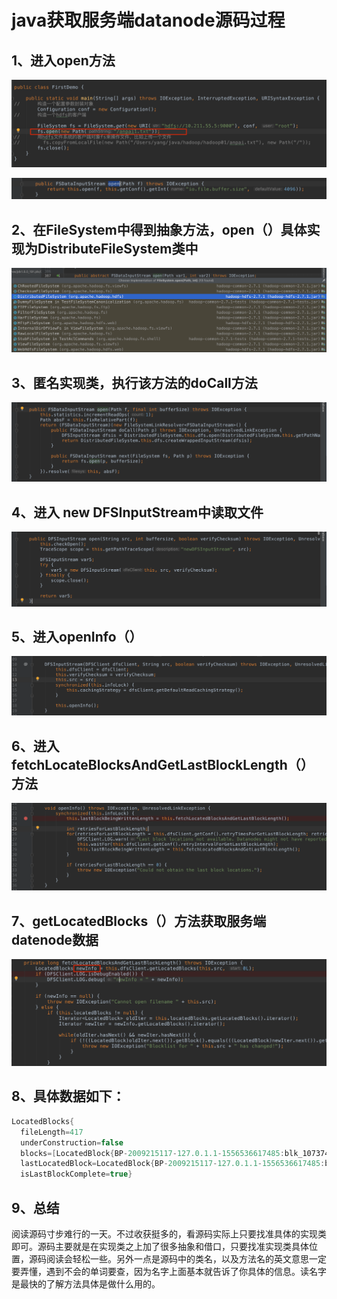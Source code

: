 

# java获取服务端datanode源码过程

## 1、进入open方法

![img1](img/img1.png)

![img2](img/img2.png)

## 2、在FileSystem中得到抽象方法，open（）具体实现为DistributeFileSystem类中

![img3](img/img3.png)

## 3、匿名实现类，执行该方法的doCall方法

![img4](img/img4.png)

## 4、进入 new DFSInputStream中读取文件

![img5](img/img5.png)

## 5、进入openInfo（）

![img6](img/img6.png)

## 6、进入fetchLocateBlocksAndGetLastBlockLength（）方法

![img7](img/img7.png)

## 7、getLocatedBlocks（）方法获取服务端datenode数据

![img8](img/img8.png)

## 8、具体数据如下： 

```java
LocatedBlocks{
  fileLength=417
  underConstruction=false
  blocks=[LocatedBlock{BP-2009215117-127.0.1.1-1556536617485:blk_1073741828_1004; getBlockSize()=417; corrupt=false; offset=0; locs=[DatanodeInfoWithStorage[10.211.55.5:50010,DS-278107b9-d85e-4d61-8c15-6c176ac55007,DISK]]}]
  lastLocatedBlock=LocatedBlock{BP-2009215117-127.0.1.1-1556536617485:blk_1073741828_1004; getBlockSize()=417; corrupt=false; offset=0; locs=[DatanodeInfoWithStorage[10.211.55.5:50010,DS-278107b9-d85e-4d61-8c15-6c176ac55007,DISK]]}
  isLastBlockComplete=true} 
```

## 9、总结

阅读源码寸步难行的一天。不过收获挺多的，看源码实际上只要找准具体的实现类即可。源码主要就是在实现类之上加了很多抽象和借口，只要找准实现类具体位置，源码阅读会轻松一些。另外一点是源码中的类名，以及方法名的英文意思一定要弄懂，遇到不会的单词要查，因为名字上面基本就告诉了你具体的信息。读名字是最快的了解方法具体是做什么用的。